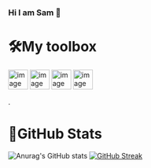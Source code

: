 ### Hi I am Sam 👋  

# 🛠️My toolbox  
<img src="https://github.com/user-attachments/assets/0800c1f7-b741-43b9-85ad-e47337fbe0c2" alt="image" width="40" height="40"/>
<img src="https://github.com/user-attachments/assets/671eed37-36e2-496a-a044-06fe02c2a40f" alt="image" width="40" height="40"/> 
<img src="https://github.com/user-attachments/assets/d2cc703e-f5eb-4a4a-b184-9592baabcb7d" alt="image" width="40" height="40"/> 
<img src="https://github.com/user-attachments/assets/cc73c042-13e7-4d2d-b54b-c1ec1d6f2665" alt="image" width="40" height="40"/> 





 . 

# 🎯GitHub Stats
![Anurag's GitHub stats](https://github-readme-stats.vercel.app/api?username=anuraghazra&show_icons=true&theme=radical)
[![GitHub Streak](https://streak-stats.demolab.com/?user=DenverCoder1&theme=dark)](https://git.io/streak-stats)

<!--
**Sheng-Qian-LI/Sheng-Qian-LI** is a ✨ _special_ ✨ repository because its `README.md` (this file) appears on your GitHub profile.

Here are some ideas to get you started:

- 🔭 I’m currently working on ...
- 🌱 I’m currently learning ...
- 👯 I’m looking to collaborate on ...
- 🤔 I’m looking for help with ...
- 💬 Ask me about ...
- 📫 How to reach me: ...
- 😄 Pronouns: ...
- ⚡ Fun fact: ...
-->
